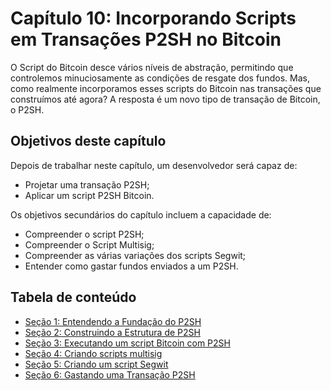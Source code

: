 # Capítulo 10: Incorporando Scripts em Transações P2SH no Bitcoin

O Script do Bitcoin  desce vários níveis de abstração, permitindo que controlemos minuciosamente as condições de resgate dos fundos. Mas, como realmente incorporamos esses scripts do Bitcoin nas transações que construímos até agora? A resposta é um novo tipo de transação de Bitcoin, o P2SH.

## Objetivos deste capítulo

Depois de trabalhar neste capítulo, um desenvolvedor será capaz de:

   * Projetar uma transação P2SH;
   * Aplicar um script P2SH Bitcoin.
   
Os objetivos secundários do capítulo incluem a capacidade de:

   * Compreender o script P2SH;
   * Compreender o Script Multisig;
   * Compreender as várias variações dos scripts Segwit;
   * Entender como gastar fundos enviados a um P2SH.
   
## Tabela de conteúdo

* [Seção 1: Entendendo a Fundação do P2SH](10_1_Understanding_the_Foundation_of_P2SH.md)
* [Seção 2: Construindo a Estrutura de P2SH](10_2_Building_the_Structure_of_P2SH.md)
* [Seção 3: Executando um script Bitcoin com P2SH](10_3_Running_a_Bitcoin_Script_with_P2SH.md)
* [Seção 4: Criando scripts multisig](10_4_Scripting_a_Multisig.md)
* [Seção 5: Criando um script Segwit](10_5_Scripting_a_Segwit_Script.md)
* [Seção 6: Gastando uma Transação P2SH](10_6_Spending_a_P2SH_Transaction.md)